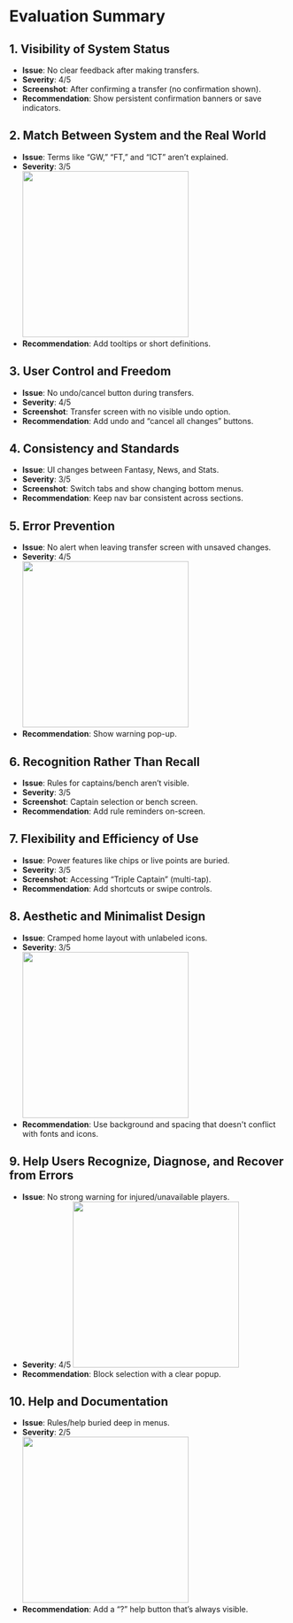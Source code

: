 # Evaluation Summary

## 1. Visibility of System Status
- **Issue**: No clear feedback after making transfers.
- **Severity**: 4/5  
- **Screenshot**: After confirming a transfer (no confirmation shown).  
- **Recommendation**: Show persistent confirmation banners or save indicators.

## 2. Match Between System and the Real World
- **Issue**: Terms like “GW,” “FT,” and “ICT” aren’t explained.
- **Severity**: 3/5  
  <img src="https://github.com/user-attachments/assets/11b3aba7-da04-42c4-b31a-3d5db95087de" width="300">
- **Recommendation**: Add tooltips or short definitions.

## 3. User Control and Freedom
- **Issue**: No undo/cancel button during transfers.
- **Severity**: 4/5  
- **Screenshot**: Transfer screen with no visible undo option.  
- **Recommendation**: Add undo and “cancel all changes” buttons.

## 4. Consistency and Standards
- **Issue**: UI changes between Fantasy, News, and Stats.
- **Severity**: 3/5  
- **Screenshot**: Switch tabs and show changing bottom menus.  
- **Recommendation**: Keep nav bar consistent across sections.

## 5. Error Prevention
- **Issue**: No alert when leaving transfer screen with unsaved changes.
- **Severity**: 4/5  
  <img src="https://github.com/user-attachments/assets/431a0922-2928-4a5b-a6b8-a0f44b81c36d" width="300">
- **Recommendation**: Show warning pop-up.

## 6. Recognition Rather Than Recall
- **Issue**: Rules for captains/bench aren’t visible.
- **Severity**: 3/5  
- **Screenshot**: Captain selection or bench screen.  
- **Recommendation**: Add rule reminders on-screen.

## 7. Flexibility and Efficiency of Use
- **Issue**: Power features like chips or live points are buried.
- **Severity**: 3/5  
- **Screenshot**: Accessing “Triple Captain” (multi-tap).  
- **Recommendation**: Add shortcuts or swipe controls.

## 8. Aesthetic and Minimalist Design
- **Issue**: Cramped home layout with unlabeled icons.
- **Severity**: 3/5  
  <img src="https://github.com/user-attachments/assets/7717bc31-36e8-48ec-a298-9540477396ca" width="300"> 
- **Recommendation**: Use background and spacing that doesn't conflict with fonts and icons.

## 9. Help Users Recognize, Diagnose, and Recover from Errors
- **Issue**: No strong warning for injured/unavailable players.
- **Severity**: 4/5
  <img src="https://github.com/user-attachments/assets/5c993b1c-5e5b-4e9b-a6cd-509e97e078f4" width="300">
- **Recommendation**: Block selection with a clear popup.

## 10. Help and Documentation
- **Issue**: Rules/help buried deep in menus.
- **Severity**: 2/5  
  <img src="https://github.com/user-attachments/assets/9a9d4878-2a39-433a-b2c8-2dbc4f4e7138" width="300">
- **Recommendation**: Add a “?” help button that’s always visible.
